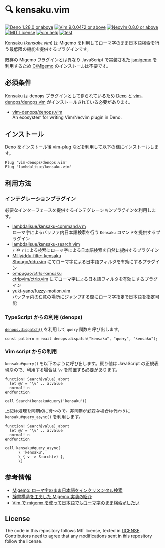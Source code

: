# 🔍 kensaku.vim

[![Deno 1.28.0 or above](https://img.shields.io/badge/Deno-Support%201.28.0-yellowgreen.svg?logo=deno)](https://github.com/denoland/deno/tree/v1.28.0)
[![Vim 9.0.0472 or above](https://img.shields.io/badge/Vim-Support%209.0.0472-yellowgreen.svg?logo=vim)](https://github.com/vim/vim/tree/v9.0.0472)
[![Neovim 0.8.0 or above](https://img.shields.io/badge/Neovim-Support%200.8.0-yellowgreen.svg?logo=neovim&logoColor=white)](https://github.com/neovim/neovim/tree/v0.8.0)
[![MIT License](https://img.shields.io/badge/license-MIT-blue.svg)](LICENSE)
[![vim help](https://img.shields.io/badge/vim-%3Ah%20kensaku-orange.svg)](doc/kensaku.jax)
[![test](https://github.com/lambdalisue/kensaku.vim/actions/workflows/test.yml/badge.svg)](https://github.com/lambdalisue/kensaku.vim/actions/workflows/test.yml)

Kensaku (_kensaku.vim_) は Migemo
を利用してローマ字のまま日本語検索を行う最低限の機能を提供するプラグインです。

既存の Migemo プラグインとは異なり JavaScript で実装された [jsmigemo][jsmigemo]
を利用するため [C/Migemo][c/migemo] のインストールは不要です。

[jsmigemo]: https://github.com/oguna/jsmigemo
[c/migemo]: https://www.kaoriya.net/software/cmigemo/

## 必須条件

Kensaku は denops プラグインとして作られているため [Deno](https://deno.land) と
[vim-denops/denops.vim][vim-denops/denops.vim]
がインストールされている必要があります。

- [vim-denops/denops.vim][vim-denops/denops.vim]<br> An ecosystem for writing
  Vim/Neovim plugin in Deno.

[vim-denops/denops.vim]: https://github.com/vim-denops/denops.vim

## インストール

[Deno](https://deno.land) をインストール後
[vim-plug](https://github.com/junegunn/vim-plug)
などを利用して以下の様にインストールします。

```vim
Plug 'vim-denops/denops.vim'
Plug 'lambdalisue/kensaku.vim'
```

## 利用方法

### インテグレーションプラグイン

必要なインターフェースを提供するインテグレーションプラグインを利用します。

- [lambdalisue/kensaku-command.vim](https://github.com/lambdalisue/kensaku-command.vim)<br>ローマ字によるバッファ内日本語検索を行う
  `Kensaku` コマンドを提供するプラグイン
- [lambdalisue/kensaku-search.vim](https://github.com/lambdalisue/kensaku-search.vim)<br>
  `/` や `?` による検索にローマ字による日本語検索を自然に提供するプラグイン
- [Milly/ddu-filter-kensaku](https://github.com/Milly/ddu-filter-kensaku)<br>
  [Shougo/ddu.vim](https://github.com/Shougo/ddu.vim)
  にてローマ字による日本語フィルタを有効にするプラグイン
- [ompugao/ctrlp-kensaku](https://github.com/ompugao/ctrlp-kensaku)<br>
  [ctrlpvim/ctrlp.vim](https://github.com/ctrlpvim/ctrlp.vim)
  にてローマ字による日本語フィルタを有効にするプラグイン
- [yuki-yano/fuzzy-motion.vim](https://github.com/yuki-yano/fuzzy-motion.vim)<br>バッファ内の任意の場所にジャンプする際にローマ字指定で日本語を指定可能

### TypeScript からの利用 (denops)

[`denops.dispatch()`](https://deno.land/x/denops_std@v4.0.0/mod.ts?s=Denops#method_dispatch_5)
を利用して `query` 関数を呼び出します。

```
const pattern = await denops.dispatch("kensaku", "query", "kensaku");
```

### Vim script からの利用

`kensaku#query()` を以下のように呼び出します。戻り値は JavaScript
の正規表現なので、利用する場合は `\v` を前置する必要があります。

```vim
function! Search(value) abort
  let @/ = '\v' .. a:value
  normal! n
endfunction

call Search(kensaku#query('kensaku'))
```

上記は処理を同期的に待つので、非同期が必要な場合は代わりに
`kensaku#query_async()` を利用します。

```vim
function! Search(value) abort
  let @/ = '\v' .. a:value
  normal! n
endfunction

call kensaku#query_async(
      \ 'kensaku',
      \ { v -> Search(v) },
      \)
```

## 参考情報

- [Migemo: ローマ字のまま日本語をインクリメンタル検索](http://0xcc.net/migemo/)
- [辞書構造を工夫した Migemo 実装の紹介](https://qiita.com/oguna/items/c70e8c409b663d74113e)
- [Vim で migemo を使って日本語でもローマ字のまま検索がしたい](http://haya14busa.com/vim_migemo_search/)

## License

The code in this repository follows MIT license, texted in [LICENSE](./LICENSE).
Contributors need to agree that any modifications sent in this repository follow
the license.
